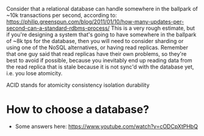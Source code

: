 Consider that a relational database can handle somewhere in the ballpark of ~10k transactions per second, according to:
https://philip.greenspun.com/blog/2011/01/10/how-many-updates-per-second-can-a-standard-rdbms-process/
This is a very rough estimate, but if you're designing a system that's going to have somewhere in the ballpark of ~8k
tps for the database, then you will need to consider sharding or using one of the NoSQL alternatives, or having read replicas.
Remember that one guy said that read replicas have their own problems, so they're best to avoid if possible, because
you inevitably end up reading data from the read replica that is stale because it is not sync'd with the database yet,
i.e. you lose atomicity.

ACID stands for
atomicity
consistency
isolation
durability

# How to choose a database?
- Some answers here: https://www.youtube.com/watch?v=cODCpXtPHbQ